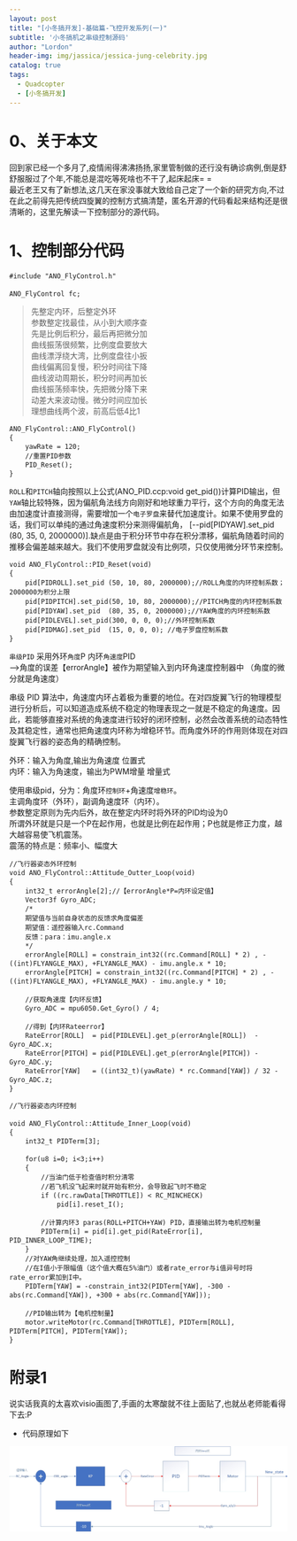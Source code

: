```yaml
---
layout: post
title: "[小冬搞开发]-基础篇-飞控开发系列(一)"
subtitle: '小冬搞机之串级控制源码'
author: "Lordon"
header-img: img/jassica/jessica-jung-celebrity.jpg
catalog: true
tags:
  - Quadcopter
  - [小冬搞开发]
---
```

# 0、关于本文
回到家已经一个多月了,疫情闹得沸沸扬扬,家里管制做的还行没有确诊病例,倒是舒舒服服过了个年,不能总是混吃等死啥也不干了,起床起床= =<br>
最近老王又有了新想法,这几天在家没事就大致给自己定了一个新的研究方向,不过在此之前得先把传统四旋翼的控制方式搞清楚，匿名开源的代码看起来结构还是很清晰的，这里先解读一下控制部分的源代码。

# 1、控制部分代码
```
#include "ANO_FlyControl.h"

ANO_FlyControl fc;
```

> 先整定内环，后整定外环<br>
参数整定找最佳，从小到大顺序查<br>
先是比例后积分，最后再把微分加<br>
曲线振荡很频繁，比例度盘要放大<br>
曲线漂浮绕大湾，比例度盘往小扳<br>
曲线偏离回复慢，积分时间往下降<br>
曲线波动周期长，积分时间再加长<br>
曲线振荡频率快，先把微分降下来<br>
动差大来波动慢。微分时间应加长<br>
理想曲线两个波，前高后低4比1<br>


```
ANO_FlyControl::ANO_FlyControl()
{
	yawRate = 120;
	//重置PID参数
	PID_Reset();
}
```
`ROLL`和`PITCH`轴向按照以上公式(ANO_PID.ccp:void get_pid())计算PID输出，但`YAW`轴比较特殊，因为偏航角法线方向刚好和地球重力平行，这个方向的角度无法由加速度计直接测得，需要增加一个`电子罗盘`来替代加速度计。如果不使用罗盘的话，我们可以单纯的通过角速度积分来测得偏航角， [--pid[PIDYAW].set_pid  (80, 35, 0, 2000000)].缺点是由于积分环节中存在积分漂移，偏航角随着时间的推移会偏差越来越大。我们不使用罗盘就没有比例项，只仅使用微分环节来控制。

```
void ANO_FlyControl::PID_Reset(void)
{
	pid[PIDROLL].set_pid (50, 10, 80, 2000000);//ROLL角度的内环控制系数；2000000为积分上限
	pid[PIDPITCH].set_pid(50, 10, 80, 2000000);//PITCH角度的内环控制系数
	pid[PIDYAW].set_pid  (80, 35, 0, 2000000);//YAW角度的内环控制系数
	pid[PIDLEVEL].set_pid(300, 0, 0, 0);//外环控制系数
	pid[PIDMAG].set_pid  (15, 0, 0, 0); //电子罗盘控制系数
}

```

`串级PID`
采用外环`角度`P  内环`角速度`PID<br>
-->角度的误差【errorAngle】被作为期望输入到内环角速度控制器中 （角度的微分就是角速度）<br>

串级 PID 算法中，角速度内环占着极为重要的地位。在对四旋翼飞行的物理模型进行分析后，可以知道造成系统不稳定的物理表现之一就是不稳定的角速度。因此，若能够直接对系统的角速度进行较好的闭环控制，必然会改善系统的动态特性及其稳定性，通常也把角速度内环称为增稳环节。而角度外环的作用则体现在对四旋翼飞行器的姿态角的精确控制。  <br>

外环：输入为角度,输出为角速度    位置式<br>
内环：输入为角速度，输出为PWM增量 增量式<br>

使用串级pid，分为：角度环`控制环`+角速度`增稳环`。<br>
主调角度环（外环），副调角速度环（内环）。<br>
参数整定原则为先内后外，故在整定内环时将外环的PID均设为0<br>
所谓外环就是只是一个P在起作用，也就是比例在起作用；P也就是修正力度，越大越容易使飞机震荡。<br>
震荡的特点是：频率小、幅度大<br>


```
//飞行器姿态外环控制
void ANO_FlyControl::Attitude_Outter_Loop(void)
{
	int32_t	errorAngle[2];//【errorAngle*P=内环设定值】
	Vector3f Gyro_ADC;
	/*
	期望值与当前自身状态的反馈求角度偏差
	期望值：遥控器输入rc.Command
	反馈：para：imu.angle.x
	*/
	errorAngle[ROLL] = constrain_int32((rc.Command[ROLL] * 2) , -((int)FLYANGLE_MAX), +FLYANGLE_MAX) - imu.angle.x * 10; 
	errorAngle[PITCH] = constrain_int32((rc.Command[PITCH] * 2) , -((int)FLYANGLE_MAX), +FLYANGLE_MAX) - imu.angle.y * 10; 
	
	//获取角速度【内环反馈】
	Gyro_ADC = mpu6050.Get_Gyro() / 4;
	
	//得到【内环Rateerror】
	RateError[ROLL]  = pid[PIDLEVEL].get_p(errorAngle[ROLL])  - Gyro_ADC.x;
	RateError[PITCH] = pid[PIDLEVEL].get_p(errorAngle[PITCH]) - Gyro_ADC.y;
	RateError[YAW]   = ((int32_t)(yawRate) * rc.Command[YAW]) / 32 - Gyro_ADC.z;		
}

```
```
//飞行器姿态内环控制

void ANO_FlyControl::Attitude_Inner_Loop(void)
{
	int32_t PIDTerm[3];
	
	for(u8 i=0; i<3;i++)
	{
		//当油门低于检查值时积分清零
		//若飞机没飞起来时就开始有积分，会导致起飞时不稳定
		if ((rc.rawData[THROTTLE]) < RC_MINCHECK)	
			pid[i].reset_I();
		
		//计算内环3 paras(ROLL+PITCH+YAW) PID，直接输出转为电机控制量
		PIDTerm[i] = pid[i].get_pid(RateError[i], PID_INNER_LOOP_TIME);
	}
	//对YAW角继续处理，加入遥控控制
	//在I值小于限幅值（这个值大概在5%油门）或者rate_error与i值异号时将rate_error累加到I中。
	PIDTerm[YAW] = -constrain_int32(PIDTerm[YAW], -300 - abs(rc.Command[YAW]), +300 + abs(rc.Command[YAW]));	
		
	//PID输出转为【电机控制量】
	motor.writeMotor(rc.Command[THROTTLE], PIDTerm[ROLL], PIDTerm[PITCH], PIDTerm[YAW]);
}	
```
# 附录1
说实话我真的太喜欢visio画图了,手画的太寒酸就不往上面贴了,也就丛老师能看得下去:P

- 代码原理如下
<img src="/img/200219image/串级pid.jpg">

